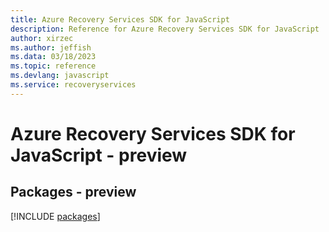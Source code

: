 ```yaml
---
title: Azure Recovery Services SDK for JavaScript
description: Reference for Azure Recovery Services SDK for JavaScript
author: xirzec
ms.author: jeffish
ms.data: 03/18/2023
ms.topic: reference
ms.devlang: javascript
ms.service: recoveryservices
---
```

# Azure Recovery Services SDK for JavaScript - preview
## Packages - preview
[!INCLUDE [packages](recovery-services-index.md)]